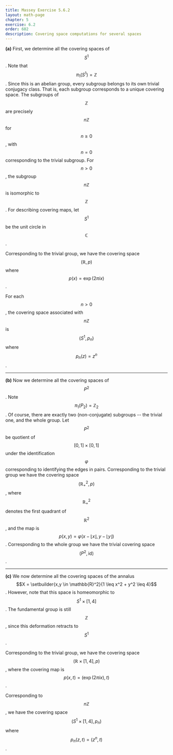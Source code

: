 ```yaml
---
title: Massey Exercise 5.6.2
layout: math-page
chapter: 5
exercise: 6.2
order: 602
description: Covering space computations for several spaces
---
```



**(a)** First, we determine all the covering spaces of $$S^1$$.
Note that $$\pi_1(S^1) = \mathbb{Z}$$.
Since this is an abelian group, every subgroup belongs to its own trivial conjugacy class.
That is, each subgroup corresponds to a unique covering space.
The subgroups of $$\mathbb{Z}$$ are precisely $$n\mathbb{Z}$$ for $$n \geq 0$$, with $$n=0$$ corresponding to the trivial subgroup.
For $$n > 0$$, the subgroup $$n\mathbb{Z}$$ is isomorphic to $$\mathbb{Z}$$.
For describing covering maps, let $$S^1$$ be the unit circle in $$\mathbb{C}$$.



Corresponding to the trivial group, we have the covering space $$(\mathbb{R}, p)$$ where $$p(x) = \exp(2 \pi i x)$$.



For each $$n > 0$$, the covering space associated with $$n\mathbb{Z}$$ is $$(S^1, p_n)$$ where $$p_n(z) = z^n$$.

---

**(b)** Now we determine all the covering spaces of $$P^2$$.
Note $$\pi_1(P_2) = \mathbb{Z}_2$$.
Of course, there are exactly two (non-conjugate) subgroups -- the trivial one, and the whole group.
Let $$P^2$$ be quotient of $$[0,1] \times [0,1]$$ under the identification $$\varphi$$ corresponding to identifying the edges in pairs.
Corresponding to the trivial group we have the covering space $$(\mathbb{R}^2_+, p)$$, where $$\mathbb{R}^2_+$$ denotes the first quadrant of $$\mathbb{R}^2$$, and the map is $$p(x, y) = \varphi(x - \lfloor x \rfloor, y - \lfloor y \rfloor)$$.
Corresponding to the whole group we have the trivial covering space $$(P^2, \text{id})$$.

---

**(c)** We now determine all the covering spaces of the annalus $$X = \setbuilder{x,y \in \mathbb{R}^2}{1 \leq x^2 + y^2 \leq 4}$$.
However, note that this space is homeomorphic to $$S^1 \times [1,4]$$.
The fundamental group is still $$\mathbb{Z}$$, since this deformation retracts to $$S^1$$.



Corresponding to the trivial group, we have the covering space $$(\mathbb{R} \times [1,4], p)$$, where the covering map is $$p(x, t) = (\exp(2\pi i x), t)$$.



Corresponding to $$n\mathbb{Z}$$, we have the covering space $$(S^1 \times [1,4], p_n)$$ where $$p_n(z, t) = (z^n, t)$$.
